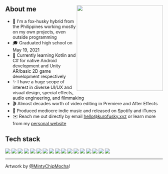 <div>
  <img src="https://res.cloudinary.com/skepfusky-dookie/image/upload/fursonas/MintyChipMocha_orig.png" align="right" width="275" />
  <h2 align="left">About me</h2>
</div>

- 🦊 I'm a fox-husky hybrid from the Philippines working mostly on my own projects, even outside programming
- 🎓 Graduated high school on May 19, 2021
- 🌱 Currently learning Kotlin and C# for native Android development and Unity AR/basic 2D game development respectively
- ✨ I have a huge scope of interest in diverse UI/UX and visual design, special effects, audio engineering, and filmmaking
- 🎬 Almost decades worth of video editing in Premiere and After Effects
- 🎵 Produced mediocre indie music and released on Spotify and iTunes
- ✉️ Reach me out directly by email <hello@kurofusky.xyz> or learn more from my [personal website](https://kurofusky.xyz/about)

## Tech stack

![](https://skillicons.dev/icons?i=js)
![](https://skillicons.dev/icons?i=ts)
![](https://skillicons.dev/icons?i=py)
![](https://skillicons.dev/icons?i=go)
![](https://skillicons.dev/icons?i=sass)
![](https://skillicons.dev/icons?i=tailwindcss)
![](https://skillicons.dev/icons?i=vue)
![](https://skillicons.dev/icons?i=react)
![](https://skillicons.dev/icons?i=nextjs)
![](https://skillicons.dev/icons?i=nuxtjs)
![](https://skillicons.dev/icons?i=svelte)
![](https://skillicons.dev/icons?i=redis)
![](https://skillicons.dev/icons?i=postgres)
![](https://skillicons.dev/icons?i=figma)
![](https://skillicons.dev/icons?i=ai)
![](https://skillicons.dev/icons?i=ae)
![](https://skillicons.dev/icons?i=pr)

----

Artwork by [@MintyChipMocha](https://www.youtube.com/@MintyChipMocha)!
